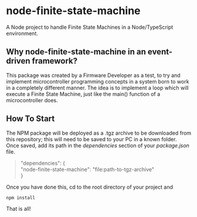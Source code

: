 # node-finite-state-machine
A Node project to handle Finite State Machines in a Node/TypeScript environment.

## Why node-finite-state-machine in an event-driven framework?
This package was created by a Firmware Developer as a test, to try and implement microcontroller programming concepts in a system born to work in a completely different manner.
The idea is to implement a loop which will execute a Finite State Machine, just like the main() function of a microcontroller does.

## How To Start
The NPM package will be deployed as a .tgz archive to be downloaded from this repository; this will need to be saved to your PC in a known folder.  
Once saved, add its path in the _dependencies_ section of your _package.json_ file.

> "dependencies": {  
    "node-finite-state-machine": "file:path-to-tgz-archive"  
  }

Once you have done this, cd to the root directory of your project and

```bash
npm install
```

That is all!